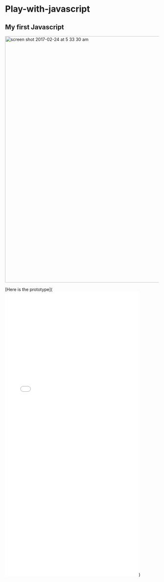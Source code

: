 # Play-with-javascript
## My first Javascript

<img width="806" alt="screen shot 2017-02-24 at 5 33 30 am" src="https://cloud.githubusercontent.com/assets/24194372/23300498/cc7af46a-fa53-11e6-86d9-f56367d3cb7c.png">



[Here is the prototype](<iframe width="438" height="930" src="//invis.io/A4AU2936D" frameborder="0" allowfullscreen></iframe>)



